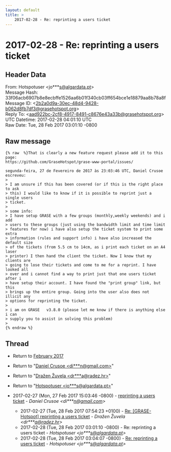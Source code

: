 ```yaml
---
layout: default
title: >
    2017-02-28 - Re: reprinting a users ticket
---
```


# 2017-02-28 - Re: reprinting a users ticket

## Header Data

From: Hotspotuser \<jo***s@algardata.pt\><br>
Message Hash: 33f06acb6907b8e8ecbffe1526aa6b01f340cb03ff654bce1e18879aa8b78a8f<br>
Message ID: \<2b2a0d9a-30ec-48d4-9428-b062d8fb7df3@grasehotspot.org\><br>
Reply To: \<aad922bc-2cf8-4917-8491-c8676e43a33b@grasehotspot.org\><br>
UTC Datetime: 2017-02-28 04:01:10 UTC<br>
Raw Date: Tue, 28 Feb 2017 03:01:10 -0800<br>

## Raw message

```
{% raw  %}That is clearly a new feature request please add it to this page:  
https://github.com/GraseHotspot/grase-www-portal/issues/

segunda-feira, 27 de Fevereiro de 2017 às 23:03:46 UTC, Daniel Crusoe 
escreveu:
>
> I am unsure if this has been covered (or if this is the right place to ask 
> this) I would like to know if it is possible to reprint just a single users 
> ticket.
>
> some info:
> I have setup GRASE with a few groups (monthly,weekly weekends) and i add 
> users to these groups (just using the bandwidth limit and time limit 
> features for now) i have also setup the ticket system to print some extra 
> information (rules and support info) i have also increased the default size 
> of the tickets (from 5.5 cm to 14cm, as i print each ticket on an A4 laser 
> printer) I then hand the client the ticket. Now I know that my clients are 
> going to lose their tickets and come to me for a reprint. I have looked all 
> over and i cannot find a way to print just that one users ticket after i 
> have setup their account. I have found the "print group" link, but this 
> brings up the entire group. Going into the user also does not illicit any 
> options for reprinting the ticket.
>
> i am on GRASE   v3.8.0 (please let me know if there is anything else i can 
> supply you to assist in solving this problem)
>
{% endraw %}
```

## Thread

+ Return to [February 2017](/archive/2017/02)

+ Return to "[Daniel Crusoe <di***n<span>@</span>gmail.com>](/authors/di___n_at_gmail_com)"
+ Return to "[Dražen Žuvela <dr***a<span>@</span>radez.hr>](/authors/dr___a_at_radez_hr)"
+ Return to "[Hotspotuser <jo***s<span>@</span>algardata.pt>](/authors/jo___s_at_algardata_pt)"

+ 2017-02-27 (Mon, 27 Feb 2017 15:03:46 -0800) - [reprinting a users ticket](/archive/2017/02/fe3dc717d4f487e0d32131ecdda6ce49429a9bda07d3a19fe0a28f7ca37df1e3) - _Daniel Crusoe \<di***n@gmail.com\>_
  + 2017-02-27 (Tue, 28 Feb 2017 07:54:23 +0100) - [Re: [GRASE-Hotspot] reprinting a users ticket](/archive/2017/02/e5bd189703d08a6ede768555b8862a5a58424c655f288b559a82058419c4222c) - _Dražen Žuvela \<dr***a@radez.hr\>_
  + 2017-02-28 (Tue, 28 Feb 2017 03:01:10 -0800) - Re: reprinting a users ticket - _Hotspotuser \<jo***s@algardata.pt\>_
  + 2017-02-28 (Tue, 28 Feb 2017 03:04:07 -0800) - [Re: reprinting a users ticket](/archive/2017/02/844ff4a29fec358acdebbbd0e8136c931fa8bb085dfbbc420901fbfeaafcf2df) - _Hotspotuser \<jo***s@algardata.pt\>_

